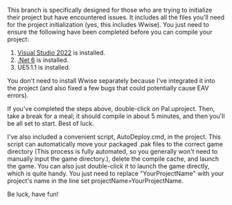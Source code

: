 This branch is specifically designed for those who are trying to initialize their project but have encountered issues. It includes all the files you'll need for the project initialization (yes, this includes Wwise). You just need to ensure the following have been completed before you can compile your project:

1. [Visual Studio 2022](https://visualstudio.microsoft.com/vs/) is installed.
2. [.Net 6](https://dotnet.microsoft.com/en-us/download/dotnet/6.0/runtime?cid=getdotnetcore&os=windows&arch=x64) is installed.
3. UE5.1.1 is installed.

You don't need to install Wwise separately because I've integrated it into the project (and also fixed a few bugs that could potentially cause EAV errors).

If you've completed the steps above, double-click on Pal.uproject. Then, take a break for a meal; it should compile in about 5 minutes, and then you'll be all set to start. Best of luck.

I've also included a convenient script, AutoDeploy.cmd, in the project. This script can automatically move your packaged .pak files to the correct game directory (This process is fully automated, so you generally won't need to manually input the game directory.), delete the compile cache, and launch the game. You can also just double-click it to launch the game directly, which is quite handy. You just need to replace "YourProjectName" with your project's name in the line set projectName=YourProjectName.

Be luck, have fun!